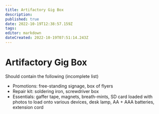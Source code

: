 ```yaml
---
title: Artifactory Gig Box
description: 
published: true
date: 2022-10-19T12:38:57.159Z
tags: 
editor: markdown
dateCreated: 2022-10-19T07:51:14.243Z
---
```


# Artifactory Gig Box

Should contain the following (incomplete list)

-   Promotions: free-standing signage, box of flyers
-   Repair kit: soldering iron, screwdriver box
-   Essentials: gaffer tape, magnets, breath-mints, SD card loaded with photos to load onto various devices, desk lamp, AA + AAA batteries, extension cord
